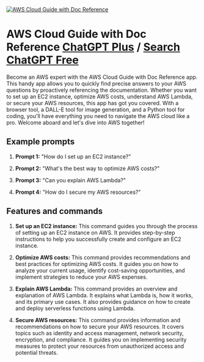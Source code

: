 
[![AWS Cloud Guide with Doc Reference](https://files.oaiusercontent.com/file-GcFdKMUSuKJ1Gpq32JYMwlUT?se=2123-10-17T04%3A12%3A59Z&sp=r&sv=2021-08-06&sr=b&rscc=max-age%3D31536000%2C%20immutable&rscd=attachment%3B%20filename%3D6eb533cc-9d7d-45eb-ab82-fa971f5c96e3.png&sig=6MtdYkWqK9Pa1eoqcaVjdTMYoodnPRjDvT21NEFHIZU%3D)](https://chat.openai.com/g/g-iqfHz04Vf-aws-cloud-guide-with-doc-reference)

# AWS Cloud Guide with Doc Reference [ChatGPT Plus](https://chat.openai.com/g/g-iqfHz04Vf-aws-cloud-guide-with-doc-reference) / [Search ChatGPT Free](https://gptcall.net/index.html#/?search=AWS%20Cloud%20Guide%20with%20Doc%20Reference)

Become an AWS expert with the AWS Cloud Guide with Doc Reference app. This handy app allows you to quickly find precise answers to your AWS questions by proactively referencing the documentation. Whether you want to set up an EC2 instance, optimize AWS costs, understand AWS Lambda, or secure your AWS resources, this app has got you covered. With a browser tool, a DALL-E tool for image generation, and a Python tool for coding, you'll have everything you need to navigate the AWS cloud like a pro. Welcome aboard and let's dive into AWS together!

## Example prompts

1. **Prompt 1:** "How do I set up an EC2 instance?"

2. **Prompt 2:** "What's the best way to optimize AWS costs?"

3. **Prompt 3:** "Can you explain AWS Lambda?"

4. **Prompt 4:** "How do I secure my AWS resources?"

## Features and commands

1. **Set up an EC2 instance:** This command guides you through the process of setting up an EC2 instance on AWS. It provides step-by-step instructions to help you successfully create and configure an EC2 instance.

2. **Optimize AWS costs:** This command provides recommendations and best practices for optimizing AWS costs. It guides you on how to analyze your current usage, identify cost-saving opportunities, and implement strategies to reduce your AWS expenses.

3. **Explain AWS Lambda:** This command provides an overview and explanation of AWS Lambda. It explains what Lambda is, how it works, and its primary use cases. It also provides guidance on how to create and deploy serverless functions using Lambda.

4. **Secure AWS resources:** This command provides information and recommendations on how to secure your AWS resources. It covers topics such as identity and access management, network security, encryption, and compliance. It guides you on implementing security measures to protect your resources from unauthorized access and potential threats.


